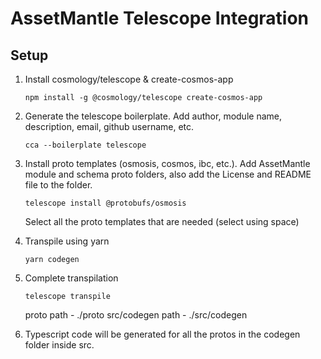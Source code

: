 # AssetMantle Telescope Integration

## Setup
1. Install cosmology/telescope & create-cosmos-app

   `npm install -g @cosmology/telescope create-cosmos-app`
   
2. Generate the telescope boilerplate. Add author, module name, description, email, github username, etc.
   
   `cca --boilerplate telescope`
   
3. Install proto templates (osmosis, cosmos, ibc, etc.). Add AssetMantle module and schema proto folders, also add the License and README file to the folder.
   
   `telescope install @protobufs/osmosis`
   
   Select all the proto templates that are needed (select using space)
   
4. Transpile using yarn
   
   `yarn codegen`
   
5. Complete transpilation
    
   `telescope transpile`
   
   proto path - ./proto
   src/codegen path - ./src/codegen
   
6. Typescript code will be generated for all the protos in the codegen folder inside src.
